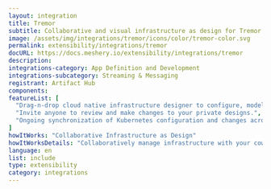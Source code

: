 ```yaml
---
layout: integration
title: Tremor
subtitle: Collaborative and visual infrastructure as design for Tremor
image: /assets/img/integrations/tremor/icons/color/tremor-color.svg
permalink: extensibility/integrations/tremor
docURL: https://docs.meshery.io/extensibility/integrations/tremor
description: 
integrations-category: App Definition and Development
integrations-subcategory: Streaming & Messaging
registrant: Artifact Hub
components: 
featureList: [
  "Drag-n-drop cloud native infrastructure designer to configure, model, and deploy your workloads.",
  "Invite anyone to review and make changes to your private designs.",
  "Ongoing synchronization of Kubernetes configuration and changes across any number of clusters."
]
howItWorks: "Collaborative Infrastructure as Design"
howItWorksDetails: "Collaboratively manage infrastructure with your coworkers synchronously sharing the same designs."
language: en
list: include
type: extensibility
category: integrations
---
```

